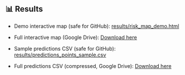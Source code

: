 ## 📊 Results

- Demo interactive map (safe for GitHub): [results/risk_map_demo.html](results/risk_map_demo.html)  
- Full interactive map (Google Drive): [Download here](https://drive.google.com/your-link)  

- Sample predictions CSV (safe for GitHub): [results/predictions_points_sample.csv](https://github.com/sherryfish321/urban-expansion-probability/blob/2e0f2c47589c552213e07ef319d5a80dd232310b/results/predictions_points_sample.csv)  
- Full predictions CSV (compressed, Google Drive): [Download here](https://drive.google.com/your-link)  

